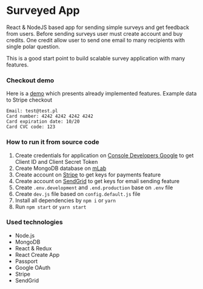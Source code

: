 # Surveyed App 
React & NodeJS based app for sending simple surveys and get feedback from users. Before sending surveys user must create account and buy credits. One credit allow user to send one email to many recipients with single polar question.

This is a good start point to build scalable survey application with many features. 

### Checkout demo
Here is a [demo](murmuring-waters-13033.herokuapp.com) which presents already implemented features.
Example data to Stripe checkout
```
Email: test@test.pl
Card number: 4242 4242 4242 4242
Card expiration date: 10/20
Card CVC code: 123
```


### How to run it from source code
1. Create credentials for application on [Console Developers Google](https://console.developers.google.com) to get Client ID and Client Secret Token
1. Create MongoDB database on [mLab](https://mlab.com/)
1. Create account on [Stripe](stripe.com) to get keys for payments feature
1. Create account on [SendGrid](sendgrid.com) to get keys for email sending feature
1. Create `.env.development` and `.end.production` base on `.env` file
1. Create `dev.js` file based on `config.default.js` file
1. Install all dependencies by `npm i` or `yarn`
1. Run `npm start` or `yarn start`

### Used technologies
* Node.js
* MongoDB
* React & Redux
* React Create App
* Passport
* Google OAuth
* Stripe
* SendGrid

